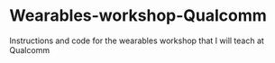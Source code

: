 # Wearables-workshop-Qualcomm
Instructions and code for the wearables workshop that I will teach at Qualcomm
